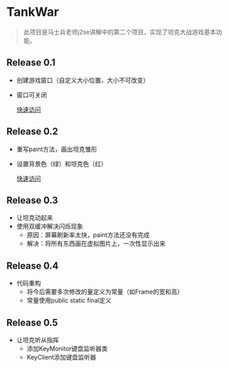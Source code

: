 # TankWar
> 此项目是马士兵老师j2se讲解中的第二个项目，实现了坦克大战游戏基本功能。
## Release 0.1
- 创建游戏窗口（自定义大小位置，大小不可改变）
- 窗口可关闭

  [快速访问](https://github.com/1298630983/TankWar/tree/820bd50ea73df174b1e2baf7856ce82c6387ec6b)
## Release 0.2
- 重写paint方法，画出坦克雏形
- 设置背景色（绿）和坦克色（红）

  [快速访问](https://github.com/1298630983/TankWar/tree/6ce11fc005e38357b4faffab96d71de261f41323)
## Release 0.3
- 让坦克动起来
- 使用双缓冲解决闪烁现象
  - 原因：屏幕刷新率太快，paint方法还没有完成
  - 解决：将所有东西画在虚拟图片上，一次性显示出来
## Release 0.4
- 代码重构
  - 将今后需要多次修改的量定义为常量（如Frame的宽和高） 
  - 常量使用public static final定义
## Release 0.5
- 让坦克听从指挥
  - 添加KeyMonitor键盘监听器类
  - KeyClient添加键盘监听器